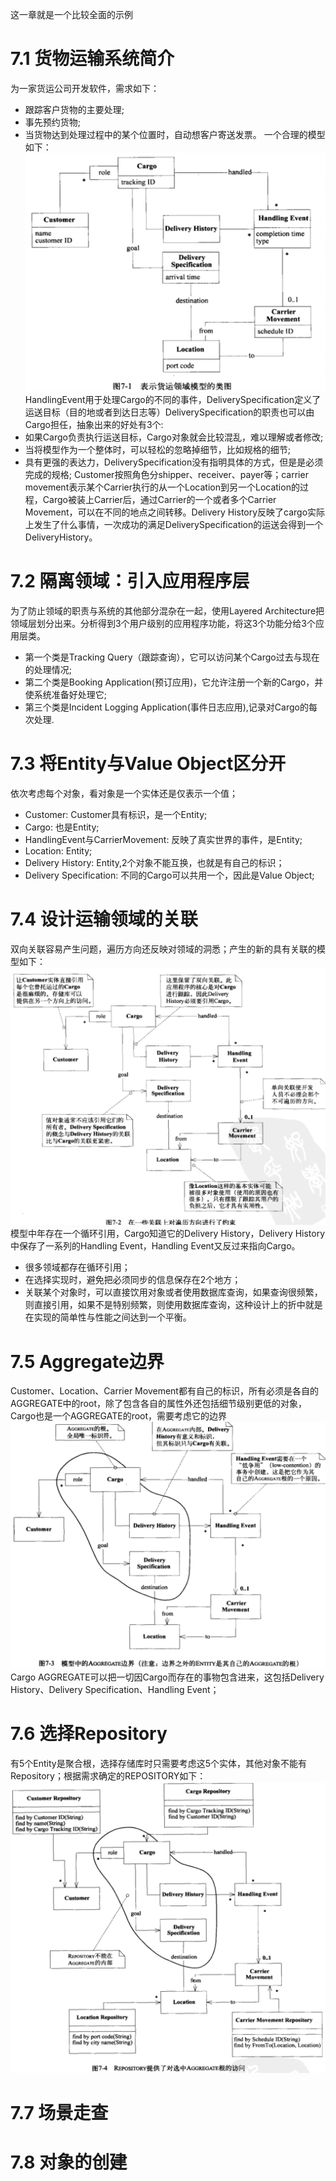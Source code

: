 这一章就是一个比较全面的示例
# 7.1 货物运输系统简介
为一家货运公司开发软件，需求如下：
- 跟踪客户货物的主要处理;
- 事先预约货物;
- 当货物达到处理过程中的某个位置时，自动想客户寄送发票。
一个合理的模型如下：
![cargo](7/cargo.png)
HandlingEvent用于处理Cargo的不同的事件，DeliverySpecification定义了运送目标（目的地或者到达日志等）DeliverySpecification的职责也可以由Cargo担任，抽象出来的好处有3个:
- 如果Cargo负责执行运送目标，Cargo对象就会比较混乱，难以理解或者修改;
- 当将模型作为一个整体时，可以轻松的忽略掉细节，比如规格的细节;
- 具有更强的表达力，DeliverySpecification没有指明具体的方式，但是是必须完成的规格;
Customer按照角色分shipper、receiver、payer等；carrier movement表示某个Carrier执行的从一个Location到另一个Location的过程，Cargo被装上Carrier后，通过Carrier的一个或者多个Carrier Movement，可以在不同的地点之间转移。Delivery History反映了cargo实际上发生了什么事情，一次成功的满足DeliverySpecification的运送会得到一个DeliveryHistory。
# 7.2 隔离领域：引入应用程序层
为了防止领域的职责与系统的其他部分混杂在一起，使用Layered Architecture把领域层划分出来。分析得到3个用户级别的应用程序功能，将这3个功能分给3个应用层类。
- 第一个类是Tracking Query（跟踪查询），它可以访问某个Cargo过去与现在的处理情况;
- 第二个类是Booking Application(预订应用)，它允许注册一个新的Cargo，并使系统准备好处理它;
- 第三个类是Incident Logging Application(事件日志应用),记录对Cargo的每次处理.
# 7.3 将Entity与Value Object区分开
依次考虑每个对象，看对象是一个实体还是仅表示一个值；
- Customer: Customer具有标识，是一个Entity;
- Cargo: 也是Entity;
- HandlingEvent与CarrierMovement: 反映了真实世界的事件，是Entity; 
- Location: Entity;
- Delivery History: Entity,2个对象不能互换，也就是有自己的标识；
- Delivery Specification: 不同的Cargo可以共用一个，因此是Value Object;
# 7.4 设计运输领域的关联
双向关联容易产生问题，遍历方向还反映对领域的洞悉；产生的新的具有关联的模型如下：
![对遍历方向进行约束](7/relationship-cargo.png)
模型中年存在一个循环引用，Cargo知道它的Delivery History，Delivery History中保存了一系列的Handling Event，Handling Event又反过来指向Cargo。
- 很多领域都存在循环引用；
- 在选择实现时，避免把必须同步的信息保存在2个地方；
- 关联某个对象时，可以直接饮用对象或者使用数据库查询，如果查询很频繁，则直接引用，如果不是特别频繁，则使用数据库查询，这种设计上的折中就是在实现的简单性与性能之间达到一个平衡。
# 7.5 Aggregate边界
Customer、Location、Carrier Movement都有自己的标识，所有必须是各自的AGGREGATE中的root，除了包含各自的属性外还包括细节级别更低的对象，Cargo也是一个AGGREGATE的root，需要考虑它的边界
![AGGREGATE](7/root-cargo.png)
Cargo AGGREGATE可以把一切因Cargo而存在的事物包含进来，这包括Delivery History、Delivery Specification、Handling Event；
# 7.6 选择Repository
有5个Entity是聚合根，选择存储库时只需要考虑这5个实体，其他对象不能有Repository；根据需求确定的REPOSITORY如下：
![确定模型的仓库](7/repository-cargo.png)
# 7.7 场景走查
# 7.8 对象的创建

